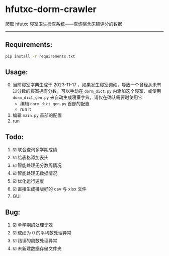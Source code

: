 # hfutxc-dorm-crawler

爬取 hfutxc [寝室卫生检查系统](http://39.106.82.121/query)——查询宿舍床铺评分的数据

---

## Requirements:

```bash
pip install -r requirements.txt
```

## Usage:

0. 当前寝室字典生成于 2023-11-17 ，如果发生寝室调动，导致一个曾经从未有过分数的寝室拥有分数，可以手动在 `dorm_dict.py` 内添加这个寝室，或使用 `dorm_dict_gen.py` 来自动生成寝室字典，请仅在确认需要时使用它
   - 编辑 `dorm_dict_gen.py` 首部的配置
   - run it
1. 编辑 `main.py` 首部的配置
2. run

## Todo:

1. ☑️ 联合查询多学期成绩
2. ☑️ 给表格添加表头
3. ☑️ 智能处理无分数周情况
4. ☑️ 智能处理无数据情况
5. ☑️ 优化运行速度
6. ☑️ 直接生成排版好的 csv 与 xlsx 文件
7. GUI

## Bug:

1. ☑️ 单学期的处理无效
2. ☑️ 成绩为 0 的平均数处理异常
3. ☑️ 错误的周数处理异常
4. ☑️ 未新建数据存储文件夹
